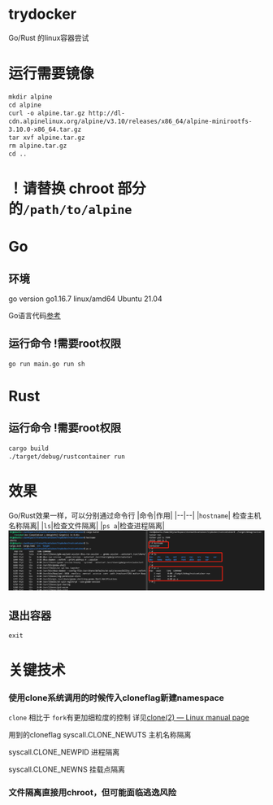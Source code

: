 # trydocker
Go/Rust 的linux容器尝试
# 运行需要镜像
```shell
mkdir alpine
cd alpine
curl -o alpine.tar.gz http://dl-cdn.alpinelinux.org/alpine/v3.10/releases/x86_64/alpine-minirootfs-3.10.0-x86_64.tar.gz
tar xvf alpine.tar.gz
rm alpine.tar.gz
cd ..
```
# ！请替换 chroot 部分的`/path/to/alpine`
# Go
## 环境
go version go1.16.7 linux/amd64
Ubuntu 21.04

Go语言代码[参考](https://www.katacoda.com/lizrice/courses/containers-and-go/scratch)

## 运行命令 !需要root权限
```shell
go run main.go run sh
```

# Rust
## 运行命令 !需要root权限
```shell
cargo build
./target/debug/rustcontainer run
```
# 效果
Go/Rust效果一样，可以分别通过命令行
|命令|作用|
|--|--|
|`hostname`|  检查主机名称隔离|
|`ls`|检查文件隔离|
|`ps a`|检查进程隔离|
![image-20210902105116062](README.assets/image-20210902105116062.png)

## 退出容器
```shell
exit
```

# 关键技术

### 使用clone系统调用的时候传入cloneflag新建namespace
`clone` 相比于 `fork`有更加细粒度的控制 详见[clone(2) — Linux manual page](https://man7.org/linux/man-pages/man2/clone.2.html)

用到的cloneflag
syscall.CLONE_NEWUTS  主机名称隔离

syscall.CLONE_NEWPID   进程隔离

syscall.CLONE_NEWNS    挂载点隔离

### 文件隔离直接用chroot，但可能面临逃逸风险                                
